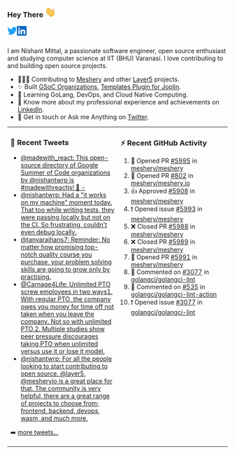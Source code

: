 ### Hey There <img src="./assets/wave.gif" width="25px">
<a href="http://urls.nishantwrp.com/github-to-twitter" target="_blank">
  <img align="left" alt="Nishant's Twitter" width="22px" src="./assets/twitter.svg" />
</a>
<a href="http://urls.nishantwrp.com/github-to-linkedin" target="_blank">
  <img align="left" alt="Nishant's LinkedIn" width="22px" src="./assets/linkedin.svg" />
</a>
<a href="http://urls.nishantwrp.com/github-to-site" target="_blank">
  <img align="left" alt="Nishant's Site" width="22px" src="./assets/globe.svg" />
</a>
<br /><br />

I am Nishant Mittal, a passionate software engineer, open source enthusiast and studying computer science at IIT (BHU) Varanasi. I love contributing to and building open source projects.

- 👨🏽‍💻 Contributing to [Meshery](https://meshery.io/) and other [Layer5](https://layer5.io/) projects.
- ✨ Built [GSoC Organizations](https://www.gsocorganizations.dev/), [Templates Plugin for Joplin](https://github.com/joplin/plugin-templates).
- 🌱 Learning GoLang, DevOps, and Cloud Native Computing.
- 🚀 Know more about my professional experience and achievements on [LinkedIn](http://urls.nishantwrp.com/github-to-linkedin).
- 💬 Get in touch or Ask me Anything on [Twitter](http://urls.nishantwrp.com/github-to-twitter).

<table><tr>
<td valign="top" width="50%">

### 📱 Recent Tweets
<!-- TWITTER:START -->
- [@madewith_react: This open-source directory of Google Summer of Code organizations by @nishantwrp is #madewithreactjs! 🙌 -](https://rss.app/articles/cb4e791f6f6d729c074351566bd3a7c508111d6e123eb6e4d5eb9312ba9462c6e10bea4f2d899a2db0bd6b78da100b9468d661e6c31b72108d3dc16a87)
- [@nishantwrp: Had a &quot;it works on my machine&quot; moment today. That too while writing tests, they were passing locally but not on the CI. So frustrating, couldn&#39;t even debug locally.](https://rss.app/articles/cb4e791f6f6d729c074351566bd3a7c508111d6e1136a1e9c3ec930d979628d4f61eb1492ac7df6df6a6687dd711099b66d368e1ca107d1c83)
- [@tanyarajhans7: Reminder: No matter how promising top-notch quality course you purchase, your problem solving skills are going to grow only by practising.](https://rss.app/articles/cb4e791f6f6d729c074351566bd3a7c508111d6e0b3ebcf8c3f086108d8769d4b550b648389c9b2beca36f78de11099a62d76ce7c51179128c3cc466)
- [@Carnage4Life: Unlimited PTO screw employees in two ways1. With regular PTO, the company owes you money for time off not taken when you leave the company. Not so with unlimited PTO.2. Multiple studies show peer pressure discourages taking PTO when unlimited versus use it or lose it model.](https://rss.app/articles/cb4e791f6f6d729c074351566bd3a7c508111d6e3c3ea0efc3e5824ea98f61c2ad0cb15d2d9d9d77f2a76f7cdc16079b66d76ae5c5147a168f3ac3)
- [@nishantwrp: For all the people looking to start contributing to open source. @layer5, @mesheryio is a great place for that. The community is very helpful, there are a great range of projects to choose from; frontend, backend, devops, wasm, and much more.](https://rss.app/articles/cb4e791f6f6d729c074351566bd3a7c508111d6e1136a1e9c3ec930d979628d4f61eb1492ac7df6df6a26d74de110b9365d56ae9c71b7c138d)
<!-- TWITTER:END -->
➡️ [more tweets...](http://urls.nishantwrp.com/github-to-twitter)

</td>
<td valign="top" width="50%">

### ⚡ Recent GitHub Activity
<!--RECENT_ACTIVITY:start-->
1. 💪 Opened PR [#5995](https://github.com/meshery/meshery/pull/5995) in [meshery/meshery](https://github.com/meshery/meshery)
2. 💪 Opened PR [#802](https://github.com/meshery/meshery.io/pull/802) in [meshery/meshery.io](https://github.com/meshery/meshery.io)
3. 👍 Approved [#5908](https://github.com/meshery/meshery/pull/5908#pullrequestreview-1064446244) in [meshery/meshery](https://github.com/meshery/meshery)
4. ❗️ Opened issue [#5993](https://github.com/meshery/meshery/issues/5993) in [meshery/meshery](https://github.com/meshery/meshery)
5. ❌ Closed PR [#5988](https://github.com/meshery/meshery/pull/5988) in [meshery/meshery](https://github.com/meshery/meshery)
6. ❌ Closed PR [#5989](https://github.com/meshery/meshery/pull/5989) in [meshery/meshery](https://github.com/meshery/meshery)
7. 💪 Opened PR [#5991](https://github.com/meshery/meshery/pull/5991) in [meshery/meshery](https://github.com/meshery/meshery)
8. 💬 Commented on [#3077](https://github.com/golangci/golangci-lint/issues/3077#issuecomment-1207392349) in [golangci/golangci-lint](https://github.com/golangci/golangci-lint)
9. 💬 Commented on [#535](https://github.com/golangci/golangci-lint-action/issues/535#issuecomment-1207391193) in [golangci/golangci-lint-action](https://github.com/golangci/golangci-lint-action)
10. ❗️ Opened issue [#3077](https://github.com/golangci/golangci-lint/issues/3077) in [golangci/golangci-lint](https://github.com/golangci/golangci-lint)
<!--RECENT_ACTIVITY:end-->

</td>
</tr></table>
